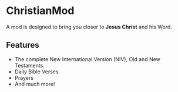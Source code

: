 # ChristianMod
A mod is designed to bring you closer to <cr>**Jesus Christ**</c> and his Word.


## Features
- The complete New International Version (NIV), Old and New Testaments.
- Daily Bible Verses
- Prayers
- And much more!
